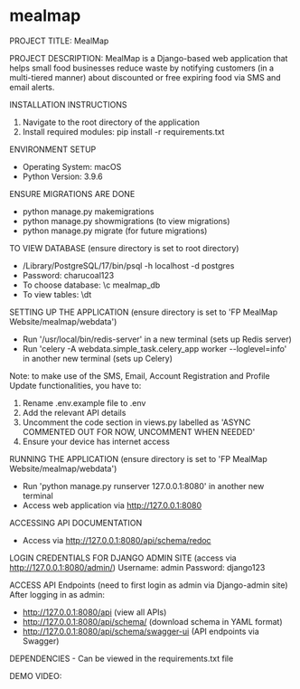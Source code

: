 # mealmap

PROJECT TITLE: MealMap

PROJECT DESCRIPTION: MealMap is a Django-based web application that helps small food businesses reduce waste by notifying customers (in a multi-tiered manner) about discounted or free expiring food via SMS and email alerts.

INSTALLATION INSTRUCTIONS
1. Navigate to the root directory of the application
2. Install required modules: pip install -r requirements.txt

ENVIRONMENT SETUP
- Operating System: macOS
- Python Version: 3.9.6

ENSURE MIGRATIONS ARE DONE
- python manage.py makemigrations
- python manage.py showmigrations (to view migrations)
- python manage.py migrate (for future migrations)

TO VIEW DATABASE (ensure directory is set to root directory)
- /Library/PostgreSQL/17/bin/psql -h localhost -d postgres
- Password: charucoal123
- To choose database: \c mealmap_db
- To view tables: \dt

SETTING UP THE APPLICATION (ensure directory is set to 'FP MealMap Website/mealmap/webdata')
- Run '/usr/local/bin/redis-server' in a new terminal (sets up Redis server)
- Run 'celery -A webdata.simple_task.celery_app worker --loglevel=info' in another new terminal (sets up Celery)

Note: to make use of the SMS, Email, Account Registration and Profile Update functionalities, you have to:
1. Rename .env.example file to .env
2. Add the relevant API details
3. Uncomment the code section in views.py labelled as 'ASYNC COMMENTED OUT FOR NOW, UNCOMMENT WHEN NEEDED'
4. Ensure your device has internet access

RUNNING THE APPLICATION (ensure directory is set to 'FP MealMap Website/mealmap/webdata')
- Run 'python manage.py runserver 127.0.0.1:8080' in another new terminal
- Access web application via http://127.0.0.1:8080

ACCESSING API DOCUMENTATION
- Access via http://127.0.0.1:8080/api/schema/redoc

LOGIN CREDENTIALS FOR DJANGO ADMIN SITE (access via http://127.0.0.1:8080/admin/)
Username: admin
Password: django123

ACCESS API Endpoints (need to first login as admin via Django-admin site)
After logging in as admin:
- http://127.0.0.1:8080/api (view all APIs)
- http://127.0.0.1:8080/api/schema/ (download schema in YAML format)
- http://127.0.0.1:8080/api/schema/swagger-ui (API endpoints via Swagger)

DEPENDENCIES - Can be viewed in the requirements.txt file

DEMO VIDEO: 